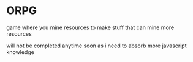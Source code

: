 # ORPG
 game where you mine resources to make stuff that can mine more resources
 
 will not be completed anytime soon as i need to absorb more javascript knowledge
